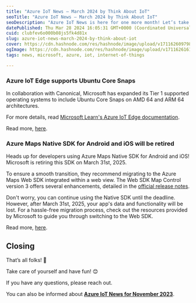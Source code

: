```yaml
---
title: "Azure IoT News – March 2024 by Think About IoT"
seoTitle: "Azure IoT News – March 2024 by Think About IoT"
seoDescription: "Azure IoT News is here for one more month! Let’s take a look at the news of March 2024 together."
datePublished: Thu Mar 28 2024 16:05:31 GMT+0000 (Coordinated Universal Time)
cuid: clubfev6o000b08js5fk4d81x
slug: azure-iot-news-march-2024-by-think-about-iot
cover: https://cdn.hashnode.com/res/hashnode/image/upload/v1711626097986/8df617c7-fce8-446c-9426-63392980ee10.png
ogImage: https://cdn.hashnode.com/res/hashnode/image/upload/v1711626161896/7edacfc9-80c1-4475-84d6-d4dfcc0c7276.png
tags: news, microsoft, azure, iot, internet-of-things

---
```


### **Azure IoT Edge supports Ubuntu Core Snaps**

In collaboration with Canonical, Microsoft has expanded its Tier 1 supported operating systems to include Ubuntu Core Snaps on AMD 64 and ARM 64 architectures.

For more details, read [Microsoft Learn's Azure IoT Edge documentation](https://learn.microsoft.com/el-gr/azure/iot-edge/?view=iotedge-1.4&wt.mc_id=studentamb_3012).

Read more, [here](https://azure.microsoft.com/en-gb/updates/azure-iot-edge-supports-ubuntu-core-snaps/?wt.mc_id=studentamb_3012).

### **Azure Maps Native SDK for Android and iOS will be retired**

Heads up for developers using Azure Maps Native SDK for Android and iOS! Microsoft is retiring this SDK on March 31st, 2025.

To ensure a smooth transition, they recommend migrating to the Azure Maps Web SDK integrated within a web view. The Web SDK Map Control version 3 offers several enhancements, detailed in the [official release notes](https://learn.microsoft.com/en-us/azure/azure-maps/release-notes-map-control#v2-latest/?wt.mc_id=studentamb_3012).

Don't worry, you can continue using the Native SDK until the deadline. However, after March 31st, 2025, your app's data and functionality will be lost. For a hassle-free migration process, check out the resources provided by Microsoft to guide you through switching to the Web SDK.

Read more, [here](https://azure.microsoft.com/en-gb/updates/azure-maps-native-sdk-for-android-and-ios-will-be-retired-on-31-march-2025-transition-to-use-web-view-of-azure-maps-web-sdk/?wt.mc_id=studentamb_3012).

## Closing

That’s all folks! 👋

Take care of yourself and have fun! 😊

If you have any questions, please reach out.

You can also be informed about [**Azure IoT News for November 2023**](https://www.thinkaboutiot.com/index.php/2023/11/29/azure-iot-news-november-2023-by-think-about-iot/).